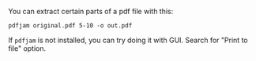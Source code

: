 You can extract certain parts of a pdf file with this:

```
pdfjam original.pdf 5-10 -o out.pdf
```

If `pdfjam` is not installed, you can try doing it with GUI. Search for "Print to file" option.
